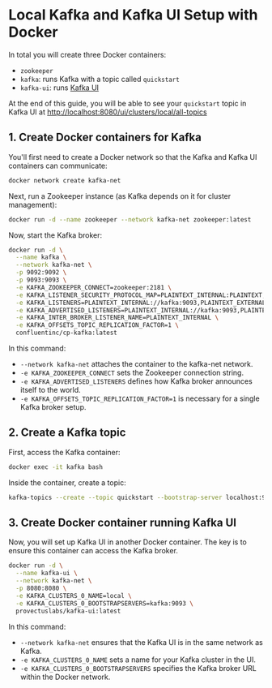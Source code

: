 # Local Kafka and Kafka UI Setup with Docker

In total you will create three Docker containers:
- `zookeeper`
- `kafka`: runs Kafka with a topic called `quickstart`
- `kafka-ui`: runs [Kafka UI](https://github.com/provectus/kafka-ui)

At the end of this guide, you will be able to see your `quickstart` topic in Kafka UI at [http://localhost:8080/ui/clusters/local/all-topics](http://localhost:8080/ui/clusters/local/all-topics)

## 1. Create Docker containers for Kafka

You'll first need to create a Docker network so that the Kafka and Kafka UI containers can communicate:
```zsh
docker network create kafka-net
```

Next, run a Zookeeper instance (as Kafka depends on it for cluster management):
```zsh
docker run -d --name zookeeper --network kafka-net zookeeper:latest
```

Now, start the Kafka broker:
```zsh
docker run -d \
  --name kafka \
  --network kafka-net \
  -p 9092:9092 \
  -p 9093:9093 \
  -e KAFKA_ZOOKEEPER_CONNECT=zookeeper:2181 \
  -e KAFKA_LISTENER_SECURITY_PROTOCOL_MAP=PLAINTEXT_INTERNAL:PLAINTEXT,PLAINTEXT_EXTERNAL:PLAINTEXT \
  -e KAFKA_LISTENERS=PLAINTEXT_INTERNAL://kafka:9093,PLAINTEXT_EXTERNAL://0.0.0.0:9092 \
  -e KAFKA_ADVERTISED_LISTENERS=PLAINTEXT_INTERNAL://kafka:9093,PLAINTEXT_EXTERNAL://localhost:9092 \
  -e KAFKA_INTER_BROKER_LISTENER_NAME=PLAINTEXT_INTERNAL \
  -e KAFKA_OFFSETS_TOPIC_REPLICATION_FACTOR=1 \
  confluentinc/cp-kafka:latest
```

In this command:
- `--network kafka-net` attaches the container to the kafka-net network.
- `-e KAFKA_ZOOKEEPER_CONNECT` sets the Zookeeper connection string.
- `-e KAFKA_ADVERTISED_LISTENERS` defines how Kafka broker announces itself to the world.
- `-e KAFKA_OFFSETS_TOPIC_REPLICATION_FACTOR=1` is necessary for a single Kafka broker setup.

## 2. Create a Kafka topic

First, access the Kafka container:
```zsh
docker exec -it kafka bash
```

Inside the container, create a topic:
```zsh
kafka-topics --create --topic quickstart --bootstrap-server localhost:9092 --replication-factor 1 --partitions 1
```

## 3. Create Docker container running Kafka UI

Now, you will set up Kafka UI in another Docker container. The key is to ensure this container can access the Kafka broker.
```zsh
docker run -d \
  --name kafka-ui \
  --network kafka-net \
  -p 8080:8080 \
  -e KAFKA_CLUSTERS_0_NAME=local \
  -e KAFKA_CLUSTERS_0_BOOTSTRAPSERVERS=kafka:9093 \
  provectuslabs/kafka-ui:latest
```

In this command:
- `--network kafka-net` ensures that the Kafka UI is in the same network as Kafka.
- `-e KAFKA_CLUSTERS_0_NAME` sets a name for your Kafka cluster in the UI.
- `-e KAFKA_CLUSTERS_0_BOOTSTRAPSERVERS` specifies the Kafka broker URL within the Docker network.
